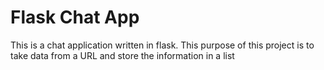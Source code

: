 # Flask Chat App #

This is a chat application written in flask. This purpose of this project is to take data from a URL and store the information in a list 